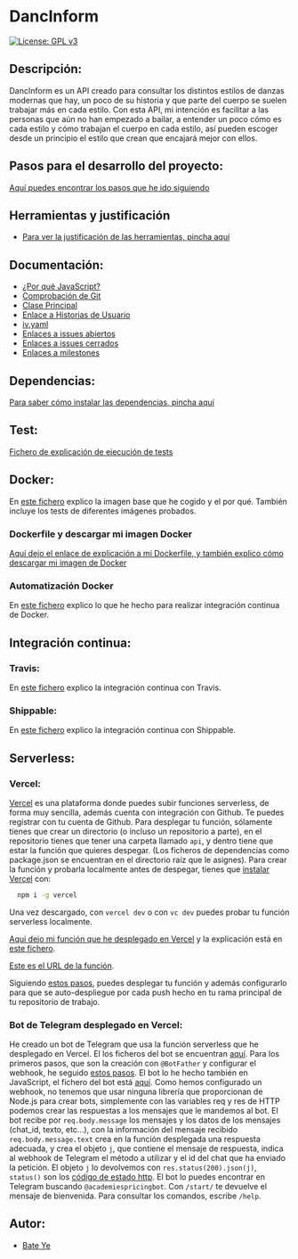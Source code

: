# DancInform
[![License: GPL v3](https://img.shields.io/badge/License-GPLv3-blue.svg)](https://www.gnu.org/licenses/gpl-3.0)
## Descripción:
DancInform es un API creado para consultar los distintos estilos de danzas modernas que hay, un poco de su historia y que parte del cuerpo se suelen trabajar más en cada estilo.
Con esta API, mi intención es facilitar a las personas que aún no han empezado a bailar, a entender un poco cómo es cada estilo y cómo trabajan el cuerpo en cada estilo, así pueden escoger desde un principio el estilo que crean que encajará mejor con ellos.
## Pasos para el desarrollo del proyecto:
[Aquí puedes encontrar los pasos que he ido siguiendo](https://github.com/WolfYe98/Proyecto_IV_Bate/blob/master/docs/pasosaseguir.md)


## Herramientas y justificación
- [Para ver la justificación de las herramientas, pincha aquí](/docs/justificacion.md)


## Documentación:
- [¿Por qué JavaScript?](docs/herramientas.md)
- [Comprobación de Git](docs/comprobacion.md)
- [Clase Principal](https://github.com/WolfYe98/Proyecto_IV_Bate/blob/master/app/database.js)
- [Enlace a Historias de Usuario](https://github.com/WolfYe98/Proyecto_IV_Bate/milestone/2)
- [iv.yaml](https://github.com/WolfYe98/Proyecto_IV_Bate/blob/master/iv.yaml)
- [Enlaces a issues abiertos](https://github.com/WolfYe98/Proyecto_IV_Bate/issues)
- [Enlaces a issues cerrados](https://github.com/WolfYe98/Proyecto_IV_Bate/issues?q=is%3Aissue+is%3Aclosed)
- [Enlaces a milestones](https://github.com/WolfYe98/Proyecto_IV_Bate/milestones)


## Dependencias:
[Para saber cómo instalar las dependencias, pincha aquí](docs/dependencias.md)


## Test:
[Fichero de explicación de ejecución de tests](docs/test.md)


## Docker:
En [este fichero](docs/dockerimagebase.md) explico la imagen base que he cogido y el por qué. También incluye los tests de diferentes imágenes probados.

### Dockerfile y descargar mi imagen Docker
[Aquí dejo el enlace de explicación a mi Dockerfile, y también explico cómo descargar mi imagen de Docker](docs/dockerfile.md)

### Automatización Docker
En [este fichero](docs/integraciondocker.md) explico lo que he hecho para realizar integración continua de Docker.


## Integración continua:
### Travis:
En [este fichero](docs/travis.md) explico la integración continua con Travis.

### Shippable:
En [este fichero](docs/shippable.md) explico la integración continua con Shippable.


## Serverless:
### Vercel:
[Vercel](https://vercel.com/) es una plataforma donde puedes subir funciones serverless, de forma muy sencilla, además cuenta con integración con Github. Te puedes registrar con tu cuenta de Github.
Para desplegar tu función, sólamente tienes que crear un directorio (o incluso un repositorio a parte), en el repositorio tienes que tener una carpeta llamado ```api```, y dentro tiene que estar la función que quieres despegar. (Los ficheros de dependencias como package.json se encuentran en el directorio raíz que le asignes).
Para crear la función y probarla localmente antes de despegar, tienes que [instalar Vercel](https://vercel.com/download) con:
```bash
  npm i -g vercel
```
Una vez descargado, con ```vercel dev``` o con ```vc dev``` puedes probar tu función serverless localmente.

[Aquí dejo mi función que he desplegado en Vercel](https://github.com/WolfYe98/Proyecto_IV_Bate/blob/master/Vercel/Academies-pricing/api/academiesPricing.js) y la explicación está en [este fichero](docs/vercel.md).

[Este es el URL de la función](http://academies-pricing.vercel.app/api/academiesPricing).

Siguiendo [estos pasos](https://vercel.com/docs/git), puedes desplegar tu función y además configurarlo para que se auto-despliegue por cada push hecho en tu rama principal de tu repositorio de trabajo.


### Bot de Telegram desplegado en Vercel:
He creado un bot de Telegram que usa la función serverless que he desplegado en Vercel.
El los ficheros del bot se encuentran [aquí](https://github.com/WolfYe98/Proyecto_IV_Bate/tree/master/Vercel/pricing-bot).
Para los primeros pasos, que son la creación con ```@BotFather``` y configurar el webhook, he seguido [estos pasos](https://planetachatbot.com/telegram-bot-webhook-heroku-fa53c5d72081).
El bot lo he hecho también en JavaScript, el fichero del bot está [aquí](https://github.com/WolfYe98/Proyecto_IV_Bate/blob/master/Vercel/pricing-bot/api/pricingbot.js).
Como hemos configurado un webhook, no tenemos que usar ninguna librería que proporcionan de Node.js para crear bots, simplemente con las variables req y res de HTTP podemos crear las respuestas a los mensajes que le mandemos al bot.
El bot recibe por ```req.body.message``` los mensajes y los datos de los mensajes (chat_id, texto, etc...), con la información del mensaje recibido ```req.body.message.text``` crea en la función desplegada una respuesta adecuada, y crea el objeto ```j```, que contiene el mensaje de respuesta, indica al webhook de Telegram el método a utilizar y el id del chat que ha enviado la petición.
El objeto ```j``` lo devolvemos con ```res.status(200).json(j)```, ```status()``` son los [código de estado http](https://developer.mozilla.org/es/docs/Web/HTTP/Status).
El bot lo puedes encontrar en Telegram buscando ```@academiespricingbot```.
Con ```/start/``` te devuelve el mensaje de bienvenida.
Para consultar los comandos, escribe ```/help```.

## Autor:
- [Bate Ye](https://github.com/WolfYe98)
